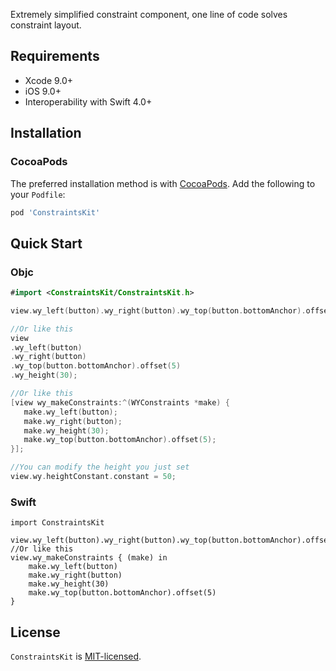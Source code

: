 Extremely simplified constraint component, one line of code solves constraint layout.

## Requirements

- Xcode 9.0+
- iOS 9.0+
- Interoperability with Swift 4.0+

## Installation

### CocoaPods

The preferred installation method is with [CocoaPods](https://cocoapods.org). Add the following to your `Podfile`:

```ruby
pod 'ConstraintsKit'
```

## Quick Start
### Objc
```Swift
#import <ConstraintsKit/ConstraintsKit.h>

view.wy_left(button).wy_right(button).wy_top(button.bottomAnchor).offset(5).wy_height(30);

//Or like this
view
.wy_left(button)
.wy_right(button)
.wy_top(button.bottomAnchor).offset(5)
.wy_height(30);

//Or like this
[view wy_makeConstraints:^(WYConstraints *make) {
   make.wy_left(button);
   make.wy_right(button);
   make.wy_height(30);
   make.wy_top(button.bottomAnchor).offset(5);
}];        

//You can modify the height you just set
view.wy.heightConstant.constant = 50;
```
### Swift
```Objcetive-C
import ConstraintsKit

view.wy_left(button).wy_right(button).wy_top(button.bottomAnchor).offset(5).wy_height(30)
//Or like this
view.wy_makeConstraints { (make) in
    make.wy_left(button)
    make.wy_right(button)
    make.wy_height(30)
    make.wy_top(button.bottomAnchor).offset(5)
}                 
```
## License

`ConstraintsKit`  is [MIT-licensed](./LICENSE).
